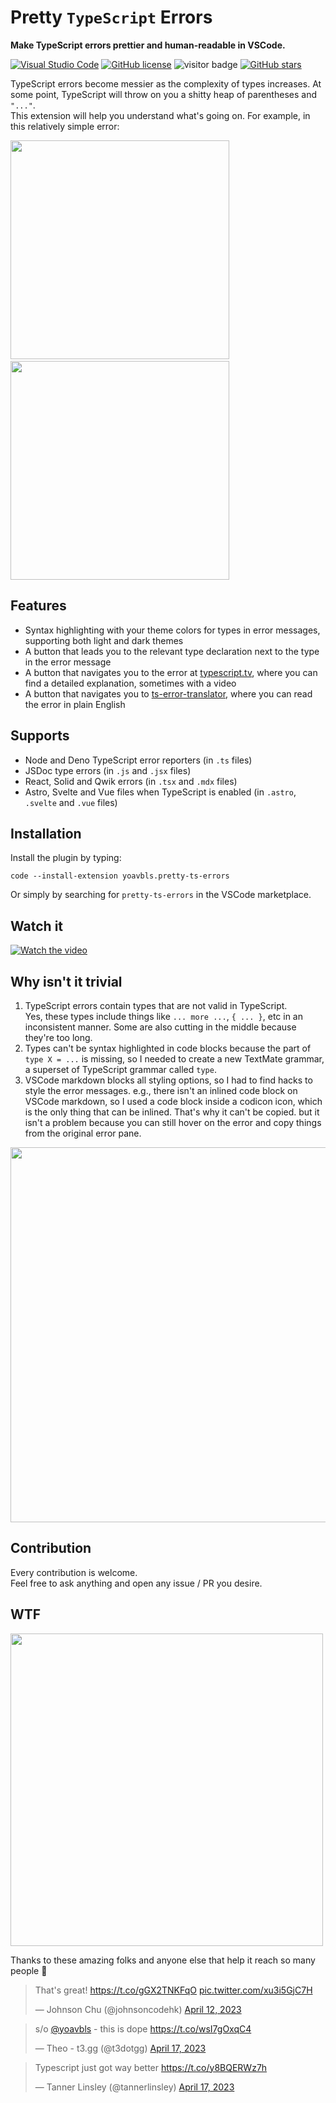 <a href="https://marketplace.visualstudio.com/items?itemName=yoavbls.pretty-ts-errors" style="display: none;">
  <picture>
    <source media="(prefers-color-scheme: dark)" srcset="https://raw.githubusercontent.com/yoavbls/pretty-ts-errors/main/assets/icon.png" width="140">
    <source media="(prefers-color-scheme: light)" srcset="https://raw.githubusercontent.com/yoavbls/pretty-ts-errors/main/assets/icon.png" width="140">
    <img src="https://raw.githubusercontent.com/yoavbls/pretty-ts-errors/main/assets/empty.png" alt="Logo">
  </picture>
</a>

# Pretty `TypeScript` Errors

<b>Make TypeScript errors prettier and human-readable in VSCode.</b>  
  
[![Visual Studio Code](https://img.shields.io/badge/--007ACC?logo=visual%20studio%20code&logoColor=ffffff)](https://marketplace.visualstudio.com/items?itemName=yoavbls.pretty-ts-errors)&nbsp;[![GitHub license](https://badgen.net/github/license/yoavbls/pretty-ts-errors)](https://github.com/yoavbls/pretty-ts-errors/blob/main/LICENSE)&nbsp;![visitor badge](https://visitor-badge.glitch.me/badge?page_id=pretty-ts-errors)
[![GitHub stars](https://img.shields.io/github/stars/yoavbls/pretty-ts-errors.svg?style=social&label=Star)](https://GitHub.com/yoavbls/pretty-ts-errors/stargazers/)



TypeScript errors become messier as the complexity of types increases. At some point, TypeScript will throw on you a shitty heap of parentheses and `"..."`.  
This extension will help you understand what's going on. For example, in this relatively simple error:

<img src="./assets/this.png" style="max-height: 350px"  height="350px" />&nbsp; &nbsp; <img src="./assets/instead-of-that.png" height="350px"  width="350px" style="max-height: 350px" />

## Features
- Syntax highlighting with your theme colors for types in error messages, supporting both light and dark themes
- A button that leads you to the relevant type declaration next to the type in the error message
- A button that navigates you to the error at [typescript.tv](http://typescript.tv), where you can find a detailed explanation, sometimes with a video
- A button that navigates you to [ts-error-translator](https://ts-error-translator.vercel.app/), where you can read the error in plain English

## Supports
- Node and Deno TypeScript error reporters (in `.ts` files)
- JSDoc type errors (in `.js` and `.jsx` files)
- React, Solid and Qwik errors (in `.tsx` and `.mdx` files)
- Astro, Svelte and Vue files when TypeScript is enabled (in `.astro`, `.svelte` and `.vue` files)

## Installation

Install the plugin by typing:

```
code --install-extension yoavbls.pretty-ts-errors
```

Or simply by searching for `pretty-ts-errors` in the VSCode marketplace.

## Watch it
<a href="https://www.youtube.com/watch?v=9RM2aErJs-s" target="_blank">
 <img src="http://img.youtube.com/vi/9RM2aErJs-s/0.jpg" alt="Watch the video" />
</a>


## Why isn't it trivial
1. TypeScript errors contain types that are not valid in TypeScript.  
Yes, these types include things like `... more ...`, `{ ... }`, etc in an inconsistent manner. Some are also cutting in the middle because they're too long.
2. Types can't be syntax highlighted in code blocks because the part of `type X = ...` is missing, so I needed to create a new TextMate grammar, a superset of TypeScript grammar called `type`.
3. VSCode markdown blocks all styling options, so I had to find hacks to style the error messages. e.g., there isn't an inlined code block on VSCode markdown, so I used a code block inside a codicon icon, which is the only thing that can be inlined. That's why it can't be copied. but it isn't a problem because you can still hover on the error and copy things from the original error pane.  
<img src="./assets/errors-hover.png" width="600" /> 

## Contribution
Every contribution is welcome.  
Feel free to ask anything and open any issue / PR you desire.

## WTF
<a href="https://star-history.com/#yoavbls/pretty-ts-errors&Date" target="_blank">
<img src="https://api.star-history.com/svg?repos=yoavbls/pretty-ts-errors&type=Date" width="500px" />
</a>

Thanks to these amazing folks and anyone else that help it reach so many people 💙

<blockquote class="twitter-tweet"><p lang="en" dir="ltr">That&#39;s great! <a href="https://t.co/gGX2TNKFqO">https://t.co/gGX2TNKFqO</a> <a href="https://t.co/xu3i5GjC7H">pic.twitter.com/xu3i5GjC7H</a></p>&mdash; Johnson Chu (@johnsoncodehk) <a href="https://twitter.com/johnsoncodehk/status/1646214711204286465?ref_src=twsrc%5Etfw">April 12, 2023</a></blockquote>

<blockquote class="twitter-tweet"><p lang="en" dir="ltr">s/o <a href="https://twitter.com/yoavbls?ref_src=twsrc%5Etfw">@yoavbls</a> - this is dope <a href="https://t.co/wsI7gOxqC4">https://t.co/wsI7gOxqC4</a></p>&mdash; Theo - t3.gg (@t3dotgg) 
<a href="https://twitter.com/t3dotgg/status/1647752075969974272?ref_src=twsrc%5Etfw">April 17, 2023</a></blockquote>
  
<blockquote class="twitter-tweet"><p lang="en" dir="ltr">Typescript just got way better 
<a href="https://t.co/y8BQERWz7h">https://t.co/y8BQERWz7h</a></p>&mdash; Tanner Linsley (@tannerlinsley) 
<a href="https://twitter.com/tannerlinsley/status/1647982562026090496?ref_src=twsrc%5Etfw">April 17, 2023</a></blockquote>



